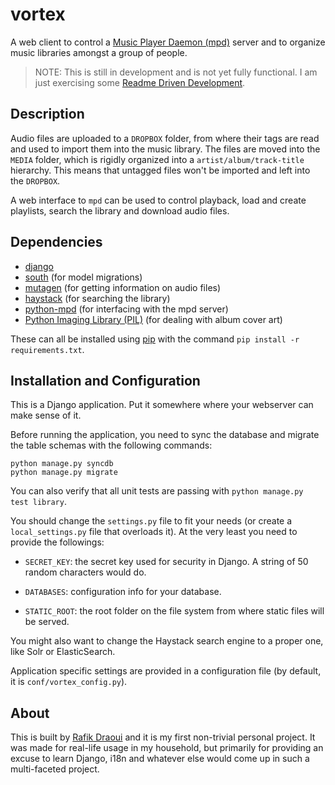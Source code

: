 # vortex

A web client to control a [Music Player Daemon (mpd)][mpd] server and to
organize music libraries amongst a group of people.

> NOTE: This is still in development and is not yet fully functional. I am
> just exercising some [Readme Driven Development][rdd].


## Description

Audio files are uploaded to a `DROPBOX` folder, from where their tags are read
and used to import them into the music library. The files are moved into the
`MEDIA` folder, which is rigidly organized into a `artist/album/track-title`
hierarchy. This means that untagged files won't be imported and left into the
`DROPBOX`.

A web interface to `mpd` can be used to control playback, load and create
playlists, search the library and download audio files.


## Dependencies
* [django][]
* [south][] (for model migrations)
* [mutagen][] (for getting information on audio files)
* [haystack][] (for searching the library)
* [python-mpd][] (for interfacing with the mpd server)
* [Python Imaging Library (PIL)][PIL] (for dealing with album cover art)

These can all be installed using [pip][] with the command `pip install -r
requirements.txt`.


## Installation and Configuration

This is a Django application. Put it somewhere where your webserver can make
sense of it.

Before running the application, you need to sync the database and migrate the
table schemas with the following commands:

```
python manage.py syncdb
python manage.py migrate
```

You can also verify that all unit tests are passing with `python manage.py
test library`.

You should change the `settings.py` file to fit your needs (or create
a `local_settings.py` file that overloads it). At the very least you need to
provide the followings:

* `SECRET_KEY`: the secret key used for security in Django. A string of 50
  random characters would do.

* `DATABASES`: configuration info for your database.

* `STATIC_ROOT`: the root folder on the file system from where static files
  will be served.

You might also want to change the Haystack search engine to a proper one, like
Solr or ElasticSearch.

Application specific settings are provided in a configuration file (by
default, it is `conf/vortex_config.py`).


## About

This is built by [Rafik Draoui][] and it is my first non-trivial personal
project. It was made for real-life usage in my household, but primarily for
providing an excuse to learn Django, i18n and whatever else would come up in
such a multi-faceted project.

[mpd]: http://musicpd.org
[rdd]: http://tom.preston-werner.com/2010/08/23/readme-driven-development.html
[django]: https://www.djangoproject.com
[mutagen]: https://code.google.com/p/mutagen
[haystack]: http://haystacksearch.org
[python-mpd]: http://pypi.python.org/pypi/python-mpd
[PIL]: http://www.pythonware.com/products/pil
[south]: http://south.aeracode.org
[pip]: http://www.pip-installer.org
[Rafik Draoui]: http://www.rafik.ca
